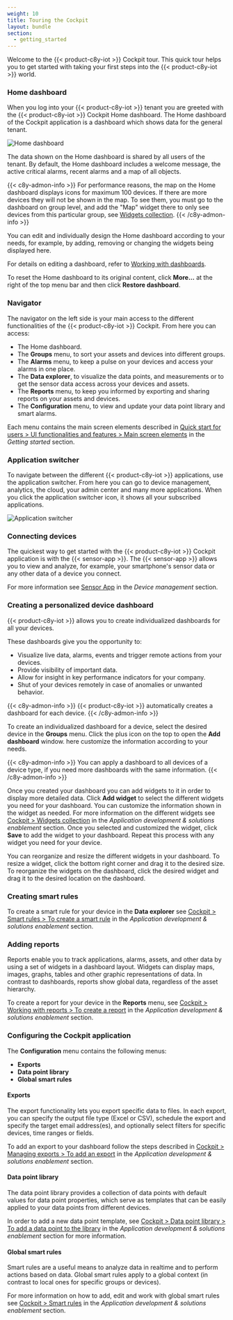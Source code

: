 ```yaml
---
weight: 10
title: Touring the Cockpit
layout: bundle
section:
  - getting_started
---
```



Welcome to the {{< product-c8y-iot >}} Cockpit tour. This quick tour helps you to get started with taking your first steps into the {{< product-c8y-iot >}} world.

<a name="home"></a>
### Home dashboard

When you log into your {{< product-c8y-iot >}} tenant you are greeted with the {{< product-c8y-iot >}} Cockpit Home dashboard. The Home dashboard of the Cockpit application is a dashboard which shows data for the general tenant.

![Home dashboard](/images/users-guide/cockpit/cockpit-home-screen.png)

The data shown on the Home dashboard is shared by all users of the tenant. By default, the Home dashboard includes a welcome message, the active critical alarms, recent alarms and a map of all objects.

{{< c8y-admon-info >}}
For performance reasons, the map on the Home dashboard displays icons for maximum 100 devices. If there are more devices they will not be shown in the map. To see them, you must go to the dashboard on group level, and add the "Map" widget there to only see devices from this particular group, see [Widgets collection](#widgets-collection).
{{< /c8y-admon-info >}}

You can edit and individually design the Home dashboard according to your needs, for example, by adding, removing or changing the widgets being displayed here.

For details on editing a dashboard, refer to [Working with dashboards](#dashboards).

To reset the Home dashboard to its original content, click **More...** at the right of the top menu bar and then click **Restore dashboard**.


### Navigator

The navigator on the left side is your main access to the different functionalities of the {{< product-c8y-iot >}} Cockpit. From here you can access:

* The Home dashboard.
* The **Groups** menu, to sort your assets and devices into different groups.
* The **Alarms** menu, to keep a pulse on your devices and access your alarms in one place.
* The **Data explorer**, to visualize the data points, and measurements or to get the sensor data access across your devices and assets.
* The **Reports** menu, to keep you informed by exporting and sharing reports on your assets and devices.
* The **Configuration** menu, to view and update your data point library and smart alarms.


Each menu contains the main screen elements described in [Quick start for users > UI functionalities and features > Main screen elements](/getting-started/gui-features/#screen) in the *Getting started* section.


### Application switcher

To navigate between the different {{< product-c8y-iot >}} applications, use the application switcher. From here you can go to device management, analytics, the cloud,  your admin center and many more applications. When you click the application switcher icon, it shows all your subscribed applications.

<img src="/images/users-guide/getting-started/getting-started-application-switcher.png" alt="Application switcher" style="max-width: 100%">


### Connecting devices

The quickest way to get started with the {{< product-c8y-iot >}} Cockpit application is with the  {{< sensor-app >}}. The {{< sensor-app >}} allows you to view and analyze, for example, your smartphone's sensor data or any other data of a device you connect.

For more information see [Sensor App](guides/sensor-app) in the *Device management* section.

### Creating a personalized device dashboard

{{< product-c8y-iot >}} allows you to create individualized dashboards for all your devices.

These dashboards give you the opportunity to:

- Visualize live data, alarms, events and trigger remote actions from your devices.
- Provide visibility of important data.
- Allow for insight in key performance indicators for your company.
- Shut of your devices remotely in case of anomalies or unwanted behavior.

{{< c8y-admon-info >}}
{{< product-c8y-iot >}} automatically creates a dashboard for each device.
{{< /c8y-admon-info >}}

To create an individualized dashboard for a device, select the desired device in the **Groups** menu. Click the plus icon on the top to open the **Add dashboard** window. here customize the information according to your needs.

{{< c8y-admon-info >}}
You can apply a dashboard to all devices of a device type, if you need more dashboards with the same information.
{{< /c8y-admon-info >}}

Once you created your dashboard you can add widgets to it in order to display more detailed data. Click **Add widget** to select the different widgets you need for your dashboard. You can customize the information shown in the widget as needed.
For more information on the different widgets see [Cockpit > Widgets collection](/guides/cockpit/widgets-collection) in the *Application development & solutions enablement* section.
Once you selected and customized the widget, click **Save** to add the widget to your dashboard. Repeat this process with any widget you need for your device.

You can reorganize and resize the different widgets in your dashboard. To resize a widget, click the bottom right corner and drag it to the desired size. To reorganize the widgets on the dashboard, click the desired widget and drag it to the desired location on the dashboard.


### Creating smart rules

To create a smart rule for your device in the **Data explorer** see [Cockpit > Smart rules > To create a smart rule](/guides/cockpit/smart-rules/#create-rules) in the *Application development & solutions enablement* section.


### Adding reports

Reports enable you to track applications, alarms, assets, and other data by using a set of widgets in a dashboard layout. Widgets can display maps, images, graphs, tables and other graphic representations of data. In contrast to dashboards, reports show global data, regardless of the asset hierarchy.

To create a report for your device in the **Reports** menu, see [Cockpit > Working with reports > To create a report](/guides/cockpit/reports/#create-report) in the *Application development & solutions enablement* section.

### Configuring the Cockpit application

The **Configuration** menu contains the following menus:

* **Exports**
* **Data point library**
* **Global smart rules**

#### Exports

The export functionality lets you export specific data to files. In each export, you can specify the output file type (Excel or CSV), schedule the export and specify the target email address(es), and optionally select filters for specific devices, time ranges or fields.

To add an export to your dashboard follow the steps described in [Cockpit > Managing exports > To add an export](/guides/cockpit/exports/#add-export) in the *Application development & solutions enablement* section.

#### Data point library

The data point library provides a collection of data points with default values for data point properties, which serve as templates that can be easily applied to your data points from different devices.

In order to add a new data point template, see [Cockpit > Data point library > To add a data point to the library](/guides/cockpit/data-point-library/) in the *Application development & solutions enablement* section for more information.

#### Global smart rules

Smart rules are a useful means to analyze data in realtime and to perform actions based on data. Global smart rules apply to a global context (in contrast to local ones for specific groups or devices).

For more information on how to add, edit and work with global smart rules see [Cockpit > Smart rules](/guides/cockpit/smart-rules) in the *Application development & solutions enablement* section.
